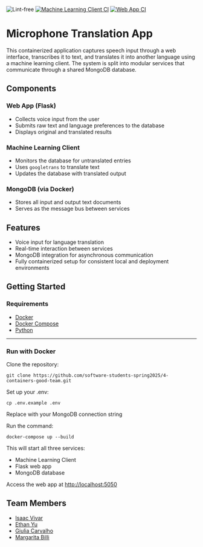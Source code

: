 ![Lint-free](https://github.com/nyu-software-engineering/containerized-app-exercise/actions/workflows/lint.yml/badge.svg)
[![Machine Learning Client CI](https://github.com/software-students-spring2025/4-containers-good-team/actions/workflows/ml-client-ci.yml/badge.svg)](https://github.com/software-students-spring2025/4-containers-good-team/actions/workflows/ml-client-ci.yml)
[![Web App CI](https://github.com/software-students-spring2025/4-containers-good-team/actions/workflows/wep-app-ci.yml/badge.svg)](https://github.com/software-students-spring2025/4-containers-good-team/actions/workflows/wep-app-ci.yml)


# Microphone Translation App

This containerized application captures speech input through a web interface, transcribes it to text, and translates it into another language using a machine learning client. The system is split into modular services that communicate through a shared MongoDB database.



## Components

### Web App (Flask)
- Collects voice input from the user
- Submits raw text and language preferences to the database
- Displays original and translated results

### Machine Learning Client
- Monitors the database for untranslated entries
- Uses `googletrans` to translate text
- Updates the database with translated output

### MongoDB (via Docker)
- Stores all input and output text documents
- Serves as the message bus between services


## Features
- Voice input for language translation
- Real-time interaction between services
- MongoDB integration for asynchronous communication
- Fully containerized setup for consistent local and deployment environments

## Getting Started

### Requirements
- [Docker](https://www.docker.com/)
- [Docker Compose](https://docs.docker.com/compose/)
- [Python](https://www.python.org/downloads/)

---

### Run with Docker

Clone the repository:
```shell
git clone https://github.com/software-students-spring2025/4-containers-good-team.git
```

Set up your .env:
```
cp .env.example .env
```

Replace with your MongoDB connection string

Run the command:
```shell
docker-compose up --build
```

This will start all three services:
- Machine Learning Client
- Flask web app
- MongoDB database

Access the web app at [http://localhost:5050](http://localhost:5050)


## Team Members

- [Isaac Vivar](https://github.com/isaacv3)
- [Ethan Yu](https://github.com/ethanyuu910)
- [Giulia Carvalho](https://github.com/giulia-carvalho)
- [Margarita Billi](https://github.com/pinkmaggs)


